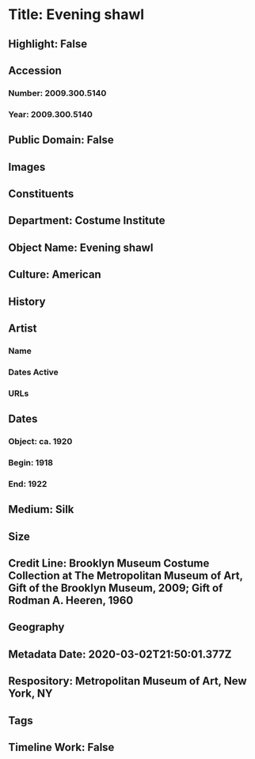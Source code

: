 # Title: Evening shawl
## Highlight: False
## Accession
### Number: 2009.300.5140
### Year: 2009.300.5140
## Public Domain: False
## Images
## Constituents
## Department: Costume Institute
## Object Name: Evening shawl
## Culture: American
## History
## Artist
### Name
### Dates Active
### URLs
## Dates
### Object: ca. 1920
### Begin: 1918
### End: 1922
## Medium: Silk
## Size
## Credit Line: Brooklyn Museum Costume Collection at The Metropolitan Museum of Art, Gift of the Brooklyn Museum, 2009; Gift of Rodman A. Heeren, 1960
## Geography
## Metadata Date: 2020-03-02T21:50:01.377Z
## Respository: Metropolitan Museum of Art, New York, NY
## Tags
## Timeline Work: False